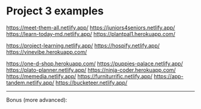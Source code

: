
# Project 3 examples


<!-- NOTE: heroku projects will be outdated -->

<!-- @todo: review list + put easier first -->

https://meet-them-all.netlify.app/
https://juniors4seniors.netlify.app/
https://learn-today-md.netlify.app/
https://plantpal1.herokuapp.com/

https://project-learning.netlify.app/
https://hospify.netlify.app/
https://vinevibe.herokuapp.com/

https://one-d-shop.herokuapp.com/
https://puppies-palace.netlify.app/
https://plato-planner.netlify.app/
https://ninja-coder.herokuapp.com/
https://memedia.netlify.app/
https://furniturrific.netlify.app/
https://app-tandem.netlify.app/
https://bucketeer.netlify.app/

-----

Bonus (more advanced):

